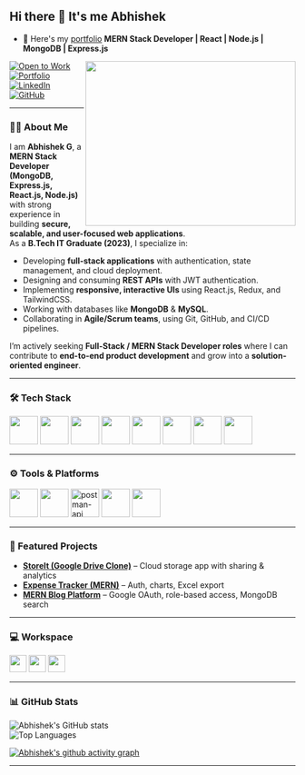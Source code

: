 ## Hi there 👋 It's me Abhishek   
- 🔭 Here's my [portfolio](https://my3-dportfolio-vert.vercel.app/) 
**MERN Stack Developer | React | Node.js | MongoDB | Express.js**  
<img align="right" width="370" height="290" src="https://i.pinimg.com/originals/47/f0/34/47f0342cec72b800463bf003eac1257e.gif">

[![Open to Work](https://img.shields.io/badge/🚀-Open%20to%20Work-brightgreen?style=for-the-badge)](https://www.linkedin.com/in/abhishek-gnanasekar/)  
[![Portfolio](https://img.shields.io/badge/🌐-Portfolio-black?style=for-the-badge&logo=vercel)](https://my3-dportfolio-vert.vercel.app)  
[![LinkedIn](https://img.shields.io/badge/LinkedIn-Abhishek%20Gnanasekar-0077B5?style=for-the-badge&logo=linkedin&logoColor=white)](https://www.linkedin.com/in/abhishek-gnanasekar/)  
[![GitHub](https://img.shields.io/badge/GitHub-abhishekrithik-181717?style=for-the-badge&logo=github&logoColor=white)](https://github.com/abhishekrithik)  

---

### 👨‍💻 About Me 
I am **Abhishek G**, a **MERN Stack Developer (MongoDB, Express.js, React.js, Node.js)** with strong experience in building **secure, scalable, and user-focused web applications**.  
As a **B.Tech IT Graduate (2023)**, I specialize in:  

- Developing **full-stack applications** with authentication, state management, and cloud deployment.  
- Designing and consuming **REST APIs** with JWT authentication.  
- Implementing **responsive, interactive UIs** using React.js, Redux, and TailwindCSS.  
- Working with databases like **MongoDB** & **MySQL**.  
- Collaborating in **Agile/Scrum teams**, using Git, GitHub, and CI/CD pipelines.  

I’m actively seeking **Full-Stack / MERN Stack Developer roles** where I can contribute to **end-to-end product development** and grow into a **solution-oriented engineer**.  

---

### 🛠️ Tech Stack  

<p align="left">
  <img height="50" width="50" src="https://img.icons8.com/color/48/000000/javascript.png"/>
  <img height="50" width="50" src="https://img.icons8.com/color/48/000000/react-native.png"/>
  <img height="50" width="50" src="https://img.icons8.com/color/48/000000/nodejs.png"/>
  <img height="50" width="50" src="https://img.icons8.com/color/48/000000/mongodb.png"/>
  <img height="50" width="50" src="https://img.icons8.com/color/48/000000/mysql-logo.png"/>
  <img height="50" width="50" src="https://img.icons8.com/color/48/000000/redux.png"/>
  <img height="50" width="50" src="https://img.icons8.com/color/48/tailwindcss.png"/>
  <img height="50" width="50" src="https://img.icons8.com/color/48/000000/firebase.png"/>
</p>

---

### ⚙️ Tools & Platforms

<p align="left">
  <img height="50" width="50" src="https://img.icons8.com/color/48/000000/visual-studio-code-2019.png"/>
  <img height="50" width="50" src="https://img.icons8.com/color/50/000000/git.png"/>
  <img width="50" height="50" src="https://img.icons8.com/pulsar-color/48/postman-api.png" alt="postman-api"/>
  <img height="50" width="50" src="https://img.icons8.com/color/48/000000/vercel.png"/>
  <img height="50" width="50" src="https://img.icons8.com/color/48/000000/figma--v1.png"/>
</p>

---

### 🚀 Featured Projects
- [**StoreIt (Google Drive Clone)**](https://saiabhi-store-it.vercel.app) – Cloud storage app with sharing & analytics  
- [**Expense Tracker (MERN)**](https://income-and-expense-tracker-sai.vercel.app) – Auth, charts, Excel export  
- [**MERN Blog Platform**](https://mern-blog-saiabhi.onrender.com/) – Google OAuth, role-based access, MongoDB search  

---

### 💻 Workspace
<img height="30" src="https://img.shields.io/badge/Windows-10-0078D6?style=for-the-badge&logo=windows&logoColor=white"/>  
<img height="30" src="https://img.shields.io/badge/VSCode-007ACC?style=for-the-badge&logo=visualstudiocode&logoColor=white"/>  
<img height="30" src="https://img.shields.io/badge/Node.js-339933?style=for-the-badge&logo=nodedotjs&logoColor=white"/>  

---

### 📊 GitHub Stats
![Abhishek's GitHub stats](https://github-readme-stats.vercel.app/api?username=abhishekrithik&theme=radical&show_icons=true)  
![Top Languages](https://github-readme-stats.vercel.app/api/top-langs/?username=abhishekrithik&layout=compact&theme=radical)  

[![Abhishek's github activity graph](https://github-readme-activity-graph.vercel.app/graph?username=abhishekrithik&bg_color=000000&color=ffffff&line=00ff7f&point=ffffff&area=true&hide_border=true)](https://github.com/ashutosh00710/github-readme-activity-graph)  

---
